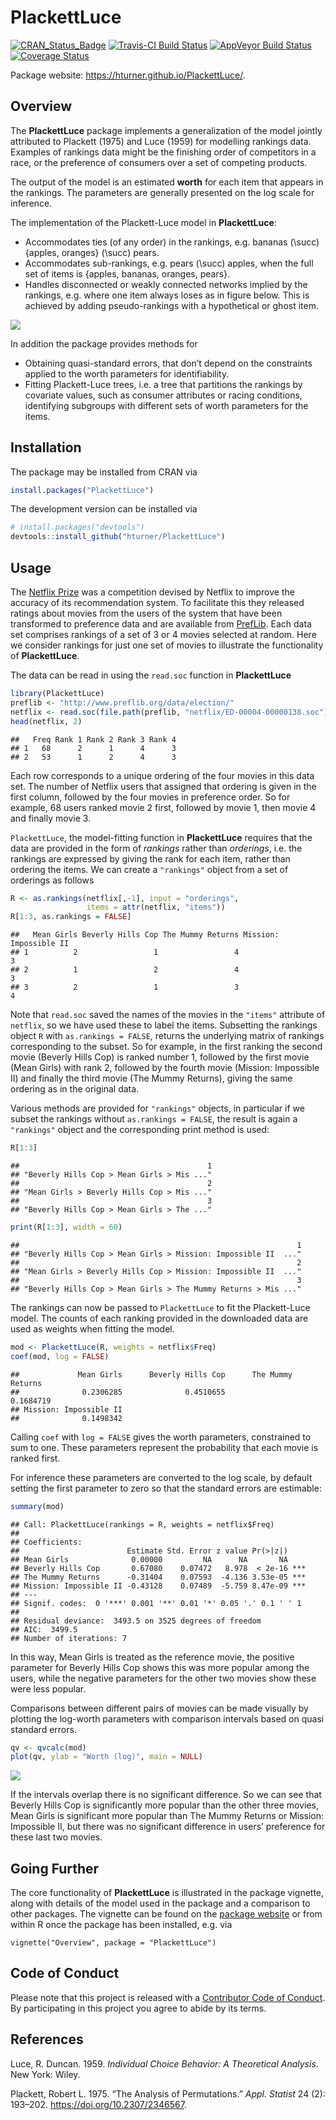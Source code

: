 
# PlackettLuce

[![CRAN\_Status\_Badge](https://www.r-pkg.org/badges/version/PlackettLuce)](https://cran.r-project.org/package=PlackettLuce)
[![Travis-CI Build
Status](https://travis-ci.org/hturner/PlackettLuce.svg?branch=master)](https://travis-ci.org/hturner/PlackettLuce)
[![AppVeyor Build
Status](https://ci.appveyor.com/api/projects/status/github/hturner/PlackettLuce?branch=master&svg=true)](https://ci.appveyor.com/project/hturner/PlackettLuce)
[![Coverage
Status](https://img.shields.io/codecov/c/github/hturner/PlackettLuce/master.svg)](https://codecov.io/github/hturner/PlackettLuce?branch=master)

Package website: <https://hturner.github.io/PlackettLuce/>.

## Overview

The **PlackettLuce** package implements a generalization of the model
jointly attributed to Plackett (1975) and Luce (1959) for modelling
rankings data. Examples of rankings data might be the finishing order of
competitors in a race, or the preference of consumers over a set of
competing products.

The output of the model is an estimated **worth** for each item that
appears in the rankings. The parameters are generally presented on the
log scale for inference.

The implementation of the Plackett-Luce model in **PlackettLuce**:

  - Accommodates ties (of any order) in the rankings, e.g. bananas
    \(\succ\) {apples, oranges} \(\succ\) pears.
  - Accommodates sub-rankings, e.g. pears \(\succ\) apples, when the
    full set of items is {apples, bananas, oranges, pears}.
  - Handles disconnected or weakly connected networks implied by the
    rankings, e.g. where one item always loses as in figure below. This
    is achieved by adding pseudo-rankings with a hypothetical or ghost
    item.

![](man/figures/always-loses-1.png)<!-- --> </br>

In addition the package provides methods for

  - Obtaining quasi-standard errors, that don’t depend on the
    constraints applied to the worth parameters for identifiability.
  - Fitting Plackett-Luce trees, i.e. a tree that partitions the
    rankings by covariate values, such as consumer attributes or racing
    conditions, identifying subgroups with different sets of worth
    parameters for the items.

## Installation

The package may be installed from CRAN via

``` r
install.packages("PlackettLuce")
```

The development version can be installed via

``` r
# install.packages("devtools")
devtools::install_github("hturner/PlackettLuce")
```

## Usage

The [Netflix Prize](https://www.netflixprize.com/) was a competition
devised by Netflix to improve the accuracy of its recommendation system.
To facilitate this they released ratings about movies from the users of
the system that have been transformed to preference data and are
available from [PrefLib](http://www.preflib.org/data/election/netflix/).
Each data set comprises rankings of a set of 3 or 4 movies selected at
random. Here we consider rankings for just one set of movies to
illustrate the functionality of **PlackettLuce**.

The data can be read in using the `read.soc` function in
**PlackettLuce**

``` r
library(PlackettLuce)
preflib <- "http://www.preflib.org/data/election/"
netflix <- read.soc(file.path(preflib, "netflix/ED-00004-00000138.soc"))
head(netflix, 2)
```

    ##   Freq Rank 1 Rank 2 Rank 3 Rank 4
    ## 1   68      2      1      4      3
    ## 2   53      1      2      4      3

Each row corresponds to a unique ordering of the four movies in this
data set. The number of Netflix users that assigned that ordering is
given in the first column, followed by the four movies in preference
order. So for example, 68 users ranked movie 2 first, followed by movie
1, then movie 4 and finally movie 3.

`PlackettLuce`, the model-fitting function in **PlackettLuce** requires
that the data are provided in the form of *rankings* rather than
*orderings*, i.e. the rankings are expressed by giving the rank for each
item, rather than ordering the items. We can create a `"rankings"`
object from a set of orderings as follows

``` r
R <- as.rankings(netflix[,-1], input = "orderings",
                 items = attr(netflix, "items"))
R[1:3, as.rankings = FALSE]
```

    ##   Mean Girls Beverly Hills Cop The Mummy Returns Mission: Impossible II
    ## 1          2                 1                 4                      3
    ## 2          1                 2                 4                      3
    ## 3          2                 1                 3                      4

Note that `read.soc` saved the names of the movies in the `"items"`
attribute of `netflix`, so we have used these to label the items.
Subsetting the rankings object `R` with `as.rankings = FALSE`, returns
the underlying matrix of rankings corresponding to the subset. So for
example, in the first ranking the second movie (Beverly Hills Cop) is
ranked number 1, followed by the first movie (Mean Girls) with rank 2,
followed by the fourth movie (Mission: Impossible II) and finally the
third movie (The Mummy Returns), giving the same ordering as in the
original data.

Various methods are provided for `"rankings"` objects, in particular if
we subset the rankings without `as.rankings = FALSE`, the result is
again a `"rankings"` object and the corresponding print method is used:

``` r
R[1:3]
```

    ##                                          1 
    ## "Beverly Hills Cop > Mean Girls > Mis ..." 
    ##                                          2 
    ## "Mean Girls > Beverly Hills Cop > Mis ..." 
    ##                                          3 
    ## "Beverly Hills Cop > Mean Girls > The ..."

``` r
print(R[1:3], width = 60)
```

    ##                                                              1 
    ## "Beverly Hills Cop > Mean Girls > Mission: Impossible II  ..." 
    ##                                                              2 
    ## "Mean Girls > Beverly Hills Cop > Mission: Impossible II  ..." 
    ##                                                              3 
    ## "Beverly Hills Cop > Mean Girls > The Mummy Returns > Mis ..."

The rankings can now be passed to `PlackettLuce` to fit the
Plackett-Luce model. The counts of each ranking provided in the
downloaded data are used as weights when fitting the model.

``` r
mod <- PlackettLuce(R, weights = netflix$Freq)
coef(mod, log = FALSE)
```

    ##             Mean Girls      Beverly Hills Cop      The Mummy Returns 
    ##              0.2306285              0.4510655              0.1684719 
    ## Mission: Impossible II 
    ##              0.1498342

Calling `coef` with `log = FALSE` gives the worth parameters,
constrained to sum to one. These parameters represent the probability
that each movie is ranked first.

For inference these parameters are converted to the log scale, by
default setting the first parameter to zero so that the standard errors
are estimable:

``` r
summary(mod)
```

    ## Call: PlackettLuce(rankings = R, weights = netflix$Freq)
    ## 
    ## Coefficients:
    ##                        Estimate Std. Error z value Pr(>|z|)    
    ## Mean Girls              0.00000         NA      NA       NA    
    ## Beverly Hills Cop       0.67080    0.07472   8.978  < 2e-16 ***
    ## The Mummy Returns      -0.31404    0.07593  -4.136 3.53e-05 ***
    ## Mission: Impossible II -0.43128    0.07489  -5.759 8.47e-09 ***
    ## ---
    ## Signif. codes:  0 '***' 0.001 '**' 0.01 '*' 0.05 '.' 0.1 ' ' 1
    ## 
    ## Residual deviance:  3493.5 on 3525 degrees of freedom
    ## AIC:  3499.5 
    ## Number of iterations: 7

In this way, Mean Girls is treated as the reference movie, the positive
parameter for Beverly Hills Cop shows this was more popular among the
users, while the negative parameters for the other two movies show these
were less popular.

Comparisons between different pairs of movies can be made visually by
plotting the log-worth parameters with comparison intervals based on
quasi standard errors.

``` r
qv <- qvcalc(mod)
plot(qv, ylab = "Worth (log)", main = NULL)
```

![](man/figures/qv-1.png)<!-- -->

If the intervals overlap there is no significant difference. So we can
see that Beverly Hills Cop is significantly more popular than the other
three movies, Mean Girls is significant more popular than The Mummy
Returns or Mission: Impossible II, but there was no significant
difference in users’ preference for these last two movies.

## Going Further

The core functionality of **PlackettLuce** is illustrated in the package
vignette, along with details of the model used in the package and a
comparison to other packages. The vignette can be found on the [package
website](https://hturner.github.io/PlackettLuce/) or from within R once
the package has been installed, e.g. via

    vignette("Overview", package = "PlackettLuce")

## Code of Conduct

Please note that this project is released with a [Contributor Code of
Conduct](https://github.com/hturner/PlackettLuce/blob/master/CONDUCT.md).
By participating in this project you agree to abide by its terms.

## References

<div id="refs" class="references">

<div id="ref-Luce1959">

Luce, R. Duncan. 1959. *Individual Choice Behavior: A Theoretical
Analysis*. New York: Wiley.

</div>

<div id="ref-Plackett1975">

Plackett, Robert L. 1975. “The Analysis of Permutations.” *Appl.
Statist* 24 (2): 193–202. <https://doi.org/10.2307/2346567>.

</div>

</div>
